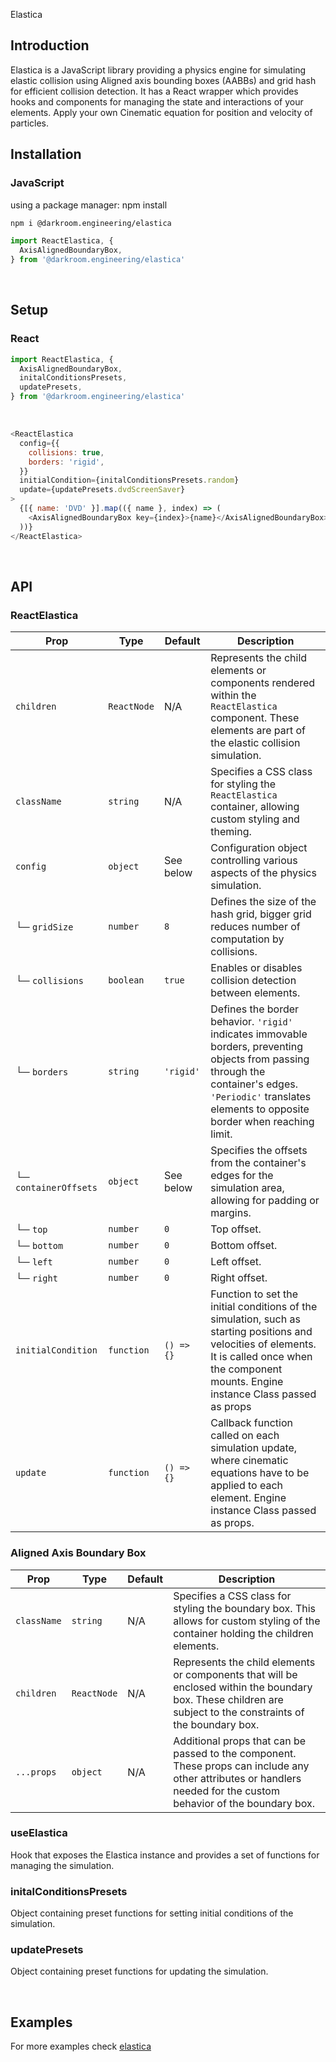 Elastica

## Introduction

Elastica is a JavaScript library providing a physics engine for simulating elastic collision using Aligned axis bounding boxes (AABBs) and grid hash for efficient collision detection. It has a React wrapper which provides hooks and components for managing the state and interactions of your elements. Apply your own Cinematic equation for position and velocity of particles.

## Installation

### JavaScript

using a package manager:
npm install

```bash
npm i @darkroom.engineering/elastica
```

```js
import ReactElastica, {
  AxisAlignedBoundaryBox,
} from '@darkroom.engineering/elastica'
```

<br/>

## Setup

### React

```js
import ReactElastica, {
  AxisAlignedBoundaryBox,
  initalConditionsPresets,
  updatePresets,
} from '@darkroom.engineering/elastica'
```

<br/>

```js
<ReactElastica
  config={{
    collisions: true,
    borders: 'rigid',
  }}
  initialCondition={initalConditionsPresets.random}
  update={updatePresets.dvdScreenSaver}
>
  {[{ name: 'DVD' }].map(({ name }, index) => (
    <AxisAlignedBoundaryBox key={index}>{name}</AxisAlignedBoundaryBox>
  ))}
</ReactElastica>
```

<br/>

## API

### ReactElastica

| **Prop**              | **Type**    | **Default** | **Description**                                                                                                                                                                                             |
| --------------------- | ----------- | ----------- | ----------------------------------------------------------------------------------------------------------------------------------------------------------------------------------------------------------- |
| `children`            | `ReactNode` | N/A         | Represents the child elements or components rendered within the `ReactElastica` component. These elements are part of the elastic collision simulation.                                                     |
| `className`           | `string`    | N/A         | Specifies a CSS class for styling the `ReactElastica` container, allowing custom styling and theming.                                                                                                       |
| `config`              | `object`    | See below   | Configuration object controlling various aspects of the physics simulation.                                                                                                                                 |
| └─ `gridSize`         | `number`    | `8`         | Defines the size of the hash grid, bigger grid reduces number of computation by collisions.                                                                                                                 |
| └─ `collisions`       | `boolean`   | `true`      | Enables or disables collision detection between elements.                                                                                                                                                   |
| └─ `borders`          | `string`    | `'rigid'`   | Defines the border behavior. `'rigid'` indicates immovable borders, preventing objects from passing through the container's edges. `'Periodic'` translates elements to opposite border when reaching limit. |
| └─ `containerOffsets` | `object`    | See below   | Specifies the offsets from the container's edges for the simulation area, allowing for padding or margins.                                                                                                  |
| └─ `top`              | `number`    | `0`         | Top offset.                                                                                                                                                                                                 |
| └─ `bottom`           | `number`    | `0`         | Bottom offset.                                                                                                                                                                                              |
| └─ `left`             | `number`    | `0`         | Left offset.                                                                                                                                                                                                |
| └─ `right`            | `number`    | `0`         | Right offset.                                                                                                                                                                                               |
| `initialCondition`    | `function`  | `() => {}`  | Function to set the initial conditions of the simulation, such as starting positions and velocities of elements. It is called once when the component mounts. Engine instance Class passed as props         |
| `update`              | `function`  | `() => {}`  | Callback function called on each simulation update, where cinematic equations have to be applied to each element. Engine instance Class passed as props.                                                    |

### Aligned Axis Boundary Box

| **Prop**    | **Type**    | **Default** | **Description**                                                                                                                                                    |
| ----------- | ----------- | ----------- | ------------------------------------------------------------------------------------------------------------------------------------------------------------------ |
| `className` | `string`    | N/A         | Specifies a CSS class for styling the boundary box. This allows for custom styling of the container holding the children elements.                                 |
| `children`  | `ReactNode` | N/A         | Represents the child elements or components that will be enclosed within the boundary box. These children are subject to the constraints of the boundary box.      |
| `...props`  | `object`    | N/A         | Additional props that can be passed to the component. These props can include any other attributes or handlers needed for the custom behavior of the boundary box. |

### useElastica

Hook that exposes the Elastica instance and provides a set of functions for managing the simulation.

### initalConditionsPresets

Object containing preset functions for setting initial conditions of the simulation.

### updatePresets

Object containing preset functions for updating the simulation.

<br/>

## Examples

For more examples check [elastica](https://satus-storybook.vercel.app/)
